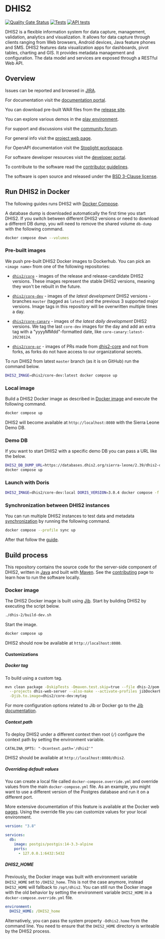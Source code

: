 # DHIS2

[![Quality Gate Status](https://sonarcloud.io/api/project_badges/measure?project=dhis2_dhis2-core&metric=alert_status)](https://sonarcloud.io/summary/new_code?id=dhis2_dhis2-core)
[![Tests](https://github.com/dhis2/dhis2-core/actions/workflows/run-tests.yml/badge.svg)](https://github.com/dhis2/dhis2-core/actions/workflows/run-tests.yml)
[![API tests](https://github.com/dhis2/dhis2-core/actions/workflows/run-api-tests.yml/badge.svg)](https://github.com/dhis2/dhis2-core/actions/workflows/run-api-tests.yml)

DHIS2 is a flexible information system for data capture, management, validation, analytics and visualization. It allows for data capture through clients ranging from Web browsers, Android devices, Java feature phones and SMS. DHIS2 features data visualization apps for dashboards, pivot tables, charting and GIS. It provides metadata management and configuration. The data model and services are exposed through a RESTful Web API.

## Overview

Issues can be reported and browsed in [JIRA](https://jira.dhis2.org).

For documentation visit the [documentation portal](https://docs.dhis2.org/).

You can download pre-built WAR files from the [release site](https://releases.dhis2.org/).

You can explore various demos in the [play environment](https://play.dhis2.org/).

For support and discussions visit the [community forum](https://community.dhis2.org/).

For general info visit the [project web page](https://www.dhis2.org/).

For OpenAPI documentation visit the [Stoplight workspace](https://dhis2.stoplight.io/).

For software developer resources visit the [developer portal](https://developers.dhis2.org/).

To contribute to the software read the [contributor guidelines](https://developers.dhis2.org/community/contribute).

The software is open source and released under the [BSD 3-Clause license](https://opensource.org/license/bsd-3-clause).

## Run DHIS2 in Docker

The following guides runs DHIS2 with [Docker Compose](https://docs.docker.com/compose/install/).

A database dump is downloaded automatically the first time you start DHIS2. If you switch between different DHIS2 versions or need to download a different DB dump, you will need to remove the shared volume `db-dump` with the following command.

```sh
docker compose down --volumes
```

### Pre-built images

We push pre-built DHIS2 Docker images to Dockerhub. You can pick an `<image name>` from one of the following
repositories:

* [`dhis2/core`](https://hub.docker.com/r/dhis2/core) - images of the release and release-candidate DHIS2 versions. These images represent the stable DHIS2 versions, meaning they won't be rebuilt in the future.

* [`dhis2/core-dev`](https://hub.docker.com/r/dhis2/core-dev) - images of _the latest development_ DHIS2 versions - branches `master` (tagged as `latest`) and the previous 3 supported major versions. Image tags in this repository will be overwritten multiple times a day.

* [`dhis2/core-canary`](https://hub.docker.com/r/dhis2/core-canary) - images of _the latest daily development_ DHIS2 versions. We tag the last `core-dev` images for the day and add an extra tag with a "yyyyMMdd"-formatted date, like `core-canary:latest-20230124`.

* [`dhis2/core-pr`](https://hub.docker.com/r/dhis2/core-pr) - images of PRs made from [dhis2-core](https://github.com/dhis2/dhis2-core/) and not from forks, as forks do not have access to our organizational secrets.

To run DHIS2 from latest `master` branch (as it is on GitHub) run the command below.

```sh
DHIS2_IMAGE=dhis2/core-dev:latest docker compose up
```

### Local image

Build a DHIS2 Docker image as described in [Docker image](#docker-image) and execute the following command.

```sh
docker compose up
```

DHIS2 will become available at `http://localhost:8080` with the Sierra Leone Demo DB.

### Demo DB

If you want to start DHIS2 with a specific demo DB you can pass a URL like the below.

```sh
DHIS2_DB_DUMP_URL=https://databases.dhis2.org/sierra-leone/2.39/dhis2-db-sierra-leone.sql.gz \
docker compose up
```

### Launch with Doris

```sh
DHIS2_IMAGE=dhis2/core-dev:local DORIS_VERSION=3.0.4 docker compose -f docker-compose.yml -f docker-compose.doris.yml up
```

### Synchronization between DHIS2 instances

You can run multiple DHIS2 instances to test data and metadata [synchronization](https://docs.dhis2.org/en/use/user-guides/dhis-core-version-master/exchanging-data/metadata-synchronization.html) by running the following command.

```sh
docker compose --profile sync up
```

After that follow the [guide](https://github.com/dhis2/wow-backend/blob/master/guides/testing/metadata_sync_testing.md).

## Build process

This repository contains the source code for the server-side component of DHIS2, written in [Java](https://www.java.com/en/) and built with [Maven](https://maven.apache.org/). See the [contributing](./CONTRIBUTING.md) page to learn how to run the software locally.

### Docker image

The DHIS2 Docker image is built using [Jib](https://github.com/GoogleContainerTools/jib/tree/master/jib-maven-plugin). Start by building DHIS2 by executing the script below.

```sh
./dhis-2/build-dev.sh
```

Start the image.

```sh
docker compose up
```

DHIS2 should now be available at `http://localhost:8080`.

#### Customizations

##### Docker tag

To build using a custom tag.

```sh
mvn clean package -DskipTests -Dmaven.test.skip=true --file dhis-2/pom.xml \
  --projects dhis-web-server --also-make --activate-profiles jibDockerBuild \
  -Djib.to.image=dhis2/core-dev:mytag
```

For more configuration options related to Jib or Docker go to the [Jib documentation](https://github.com/GoogleContainerTools/jib/tree/master/jib-maven-plugin).

##### Context path

To deploy DHIS2 under a different context then root (`/`) configure the context path by setting the environment variable.

`CATALINA_OPTS: "-Dcontext.path='/dhis2'"`

DHIS2 should be available at `http://localhost:8080/dhis2`.

##### Overriding default values

You can create a local file called `docker-compose.override.yml` and override values from the main `docker-compose.yml` file. As an example, you might want to use a different version of the Postgres database and run it on a different port.

More extensive documentation of this feature is available at the Docker web [pages](https://docs.docker.com/compose/extends/). Using the override file you can customize values for your local environment.

```yaml
version: "3.8"

services:
  db:
    image: postgis/postgis:14-3.3-alpine
    ports:
      - 127.0.0.1:6432:5432
```

##### DHIS2_HOME

Previously, the Docker image was built with environment variable `DHIS2_HOME` set to `/DHIS2_home`. This is not the case anymore, instead `DHIS2_HOME` will fallback to `/opt/dhis2`. You can still run the Docker image with the old behavior by setting the environment variable `DHIS2_HOME` in a `docker-compose.override.yml` file.

```yaml
environment:
  DHIS2_HOME: /DHIS2_home
```

Alternatively, you can pass the system property `-Ddhis2.home` from the command line. You need to ensure that the `DHIS2_HOME` directory is writeable by the DHIS2 process.
